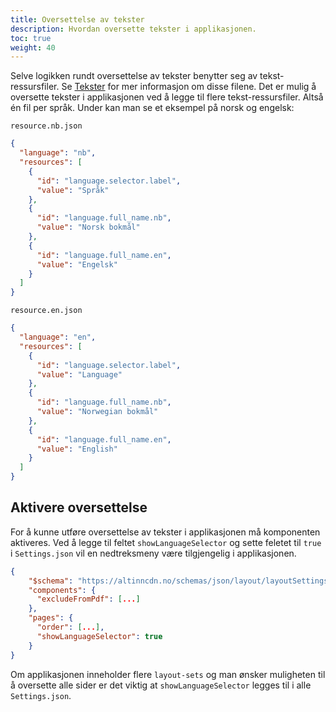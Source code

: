 ```yaml
---
title: Oversettelse av tekster
description: Hvordan oversette tekster i applikasjonen.
toc: true
weight: 40
---
```


Selve logikken rundt oversettelse av tekster benytter seg av tekst-ressursfiler. Se [Tekster](../texts) for mer informasjon om disse filene.
Det er mulig å oversette tekster i applikasjonen ved å legge til flere tekst-ressursfiler. Altså én fil per språk.
Under kan man se et eksempel på norsk og engelsk:

`resource.nb.json`

```json
{
  "language": "nb",
  "resources": [
    {
      "id": "language.selector.label",
      "value": "Språk"
    },
    {
      "id": "language.full_name.nb",
      "value": "Norsk bokmål"
    },
    {
      "id": "language.full_name.en",
      "value": "Engelsk"
    }
  ]
}
```

`resource.en.json`

```json
{
  "language": "en",
  "resources": [
    {
      "id": "language.selector.label",
      "value": "Language"
    },
    {
      "id": "language.full_name.nb",
      "value": "Norwegian bokmål"
    },
    {
      "id": "language.full_name.en",
      "value": "English"
    }
  ]
}
```

## Aktivere oversettelse

For å kunne utføre oversettelse av tekster i applikasjonen må komponenten aktiveres.
Ved å legge til feltet `showLanguageSelector` og sette feletet til `true` i `Settings.json` vil en nedtreksmeny være tilgjengelig i applikasjonen.

```json
{
    "$schema": "https://altinncdn.no/schemas/json/layout/layoutSettings.schema.v1.json",
    "components": {
      "excludeFromPdf": [...]
    },
    "pages": {
      "order": [...],
      "showLanguageSelector": true
    }
}
```

Om applikasjonen inneholder flere `layout-sets` og man ønsker muligheten til å oversette alle sider er det viktig at `showLanguageSelector` legges til i alle `Settings.json`.
